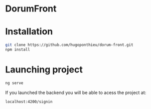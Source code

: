 # DorumFront

# Installation

```bash
git clone https://github.com/hugoponthieu/dorum-front.git
npm install
```

# Launching project

```bash
ng serve
```

If you launched the backend you will be able to acess the project at:

```url
localhost:4200/signin
```